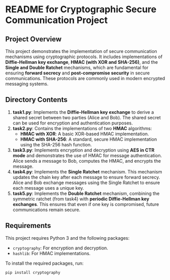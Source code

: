 # README for Cryptographic Secure Communication Project

## Project Overview

This project demonstrates the implementation of secure communication mechanisms using cryptographic protocols. It includes implementations of **Diffie-Hellman key exchange**, **HMAC (with XOR and SHA-256)**, and the **Single and Double Ratchet** mechanisms, which are fundamental for ensuring **forward secrecy** and **post-compromise security** in secure communications. These protocols are commonly used in modern encrypted messaging systems.

## Directory Contents

1. **task1.py**: Implements the **Diffie-Hellman key exchange** to derive a shared secret between two parties (Alice and Bob). The shared secret can be used for encryption and authentication purposes.
2. **task2.py**: Contains the implementations of two **HMAC** algorithms:
   - **HMAC with XOR**: A basic XOR-based HMAC implementation.
   - **HMAC with SHA-256**: A standard, secure HMAC implementation using the SHA-256 hash function.
3. **task3.py**: Implements encryption and decryption using **AES in CTR mode** and demonstrates the use of HMAC for message authentication. Alice sends a message to Bob, computes the HMAC, and encrypts the message.
4. **task4.py**: Implements the **Single Ratchet** mechanism. This mechanism updates the chain key after each message to ensure forward secrecy. Alice and Bob exchange messages using the Single Ratchet to ensure each message uses a unique key.
5. **task5.py**: Implements the **Double Ratchet** mechanism, combining the symmetric ratchet (from task4) with **periodic Diffie-Hellman key exchanges**. This ensures that even if one key is compromised, future communications remain secure.

## Requirements

This project requires Python 3 and the following packages:
- `cryptography`: For encryption and decryption.
- `hashlib`: For HMAC implementations.

To install the required packages, run:

```bash
pip install cryptography
